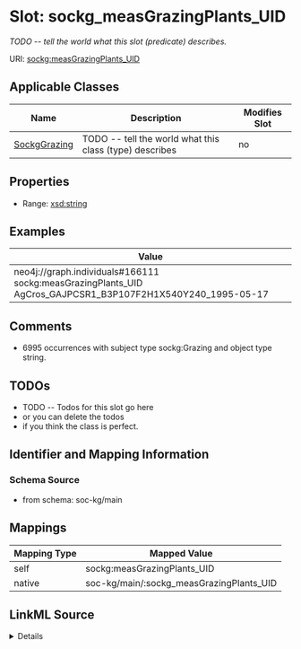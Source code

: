 

# Slot: sockg_measGrazingPlants_UID


_TODO -- tell the world what this slot (predicate) describes._





URI: [sockg:measGrazingPlants_UID](http://www.semanticweb.org/sockg/ontologies/2024/0/soil-carbon-ontology/measGrazingPlants_UID)



<!-- no inheritance hierarchy -->





## Applicable Classes

| Name | Description | Modifies Slot |
| --- | --- | --- |
| [SockgGrazing](../classes/SockgGrazing.md) | TODO -- tell the world what this class (type) describes |  no  |







## Properties

* Range: [xsd:string](http://www.w3.org/2001/XMLSchema#string)






## Examples

| Value |
| --- |
| neo4j://graph.individuals#166111 sockg:measGrazingPlants_UID AgCros_GAJPCSR1_B3P107F2H1X540Y240_1995-05-17 |

## Comments

* 6995 occurrences with subject type sockg:Grazing and object type string.

## TODOs

* TODO -- Todos for this slot go here
* or you can delete the todos
* if you think the class is perfect.

## Identifier and Mapping Information







### Schema Source


* from schema: soc-kg/main




## Mappings

| Mapping Type | Mapped Value |
| ---  | ---  |
| self | sockg:measGrazingPlants_UID |
| native | soc-kg/main/:sockg_measGrazingPlants_UID |




## LinkML Source

<details>
```yaml
name: sockg_measGrazingPlants_UID
description: TODO -- tell the world what this slot (predicate) describes.
todos:
- TODO -- Todos for this slot go here
- or you can delete the todos
- if you think the class is perfect.
comments:
- 6995 occurrences with subject type sockg:Grazing and object type string.
examples:
- value: neo4j://graph.individuals#166111 sockg:measGrazingPlants_UID AgCros_GAJPCSR1_B3P107F2H1X540Y240_1995-05-17
from_schema: soc-kg/main
rank: 1000
slot_uri: sockg:measGrazingPlants_UID
alias: sockg_measGrazingPlants_UID
domain_of:
- sockg_Grazing
range: string

```
</details>